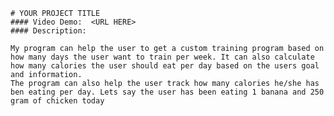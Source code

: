     # YOUR PROJECT TITLE
    #### Video Demo:  <URL HERE>
    #### Description:

    My program can help the user to get a custom training program based on how many days the user want to train per week. It can also calculate how many calories the user should eat per day based on the users goal and information.
    The program can also help the user track how many calories he/she has ben eating per day. Lets say the user has been eating 1 banana and 250 gram of chicken today
